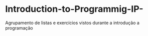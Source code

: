 # Introduction-to-Programmig-IP-
Agrupamento de listas e exercícios vistos durante a introdução a programação

